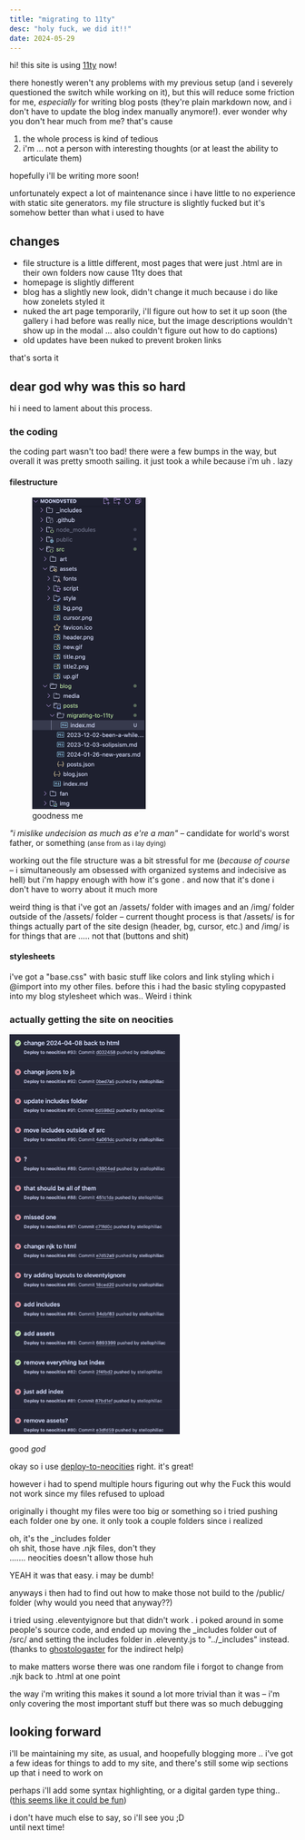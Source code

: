 ```yaml
---
title: "migrating to 11ty"
desc: "holy fuck, we did it!!"
date: 2024-05-29
---
```


hi! this site is using [11ty](https://www.11ty.dev/) now!

there honestly weren't any problems with my previous setup (and i severely questioned the switch while working on it), but this will reduce some friction for me, *especially* for writing blog posts (they're plain markdown now, and i don't have to update the blog index manually anymore!). ever wonder why you don't hear much from me? that's cause

1. the whole process is kind of tedious
2. i'm ... not a person with interesting thoughts (or at least the ability to articulate them)

hopefully i'll be writing more soon!

unfortunately expect a lot of maintenance since i have little to no experience with static site generators. my file structure is slightly fucked but it's somehow better than what i used to have

## changes
* file structure is a little different, most pages that were just .html are in their own folders now cause 11ty does that
* homepage is slightly different
* blog has a slightly new look, didn't change it much because i do like how zonelets styled it
* nuked the art page temporarily, i'll figure out how to set it up soon (the gallery i had before was really nice, but the image descriptions wouldn't show up in the modal ... also couldn't figure out how to do captions)
* old updates have been nuked to prevent broken links

that's sorta it

## dear god why was this so hard
hi i need to lament about this process.
### the coding
the coding part wasn't too bad! there were a few bumps in the way, but overall it was pretty smooth sailing. it just took a while because i'm uh . lazy

#### filestructure
<figure style="max-width:200px" class="block-center">
<img src="./filestructure.png" alt="screenshot of this site's filestructure in vscodium">
<figcaption>goodness me</figcaption>
</figure>

*"i mislike undecision as much as e're a man"* – candidate for world's worst father, or something <small>(anse from as i lay dying)</small>

working out the file structure was a bit stressful for me (*because of course* – i simultaneously am obsessed with organized systems and indecisive as hell) but i'm happy enough with how it's gone . and now that it's done i don't have to worry about it much more

weird thing is that i've got an /assets/ folder with images and an /img/ folder outside of the /assets/ folder – current thought process is that /assets/ is for things actually part of the site design (header, bg, cursor, etc.) and /img/ is for things that are ..... not that (buttons and shit)

#### stylesheets

i've got a "base.css" with basic stuff like colors and link styling which i @import into my other files. before this i had the basic styling copypasted into my blog stylesheet which was.. Weird i think

### actually getting the site on neocities
<img src="./actions.png" alt="screenshot of the github actions for this site with a shit ton of failed runs" style="max-width:300px" class="block-center">

good *god*

okay so i use [deploy-to-neocities](https://github.com/bcomnes/deploy-to-neocities/tree/master) right. it's great!

however i had to spend multiple hours figuring out why the Fuck this would not work since my files refused to upload

originally i thought my files were too big or something so i tried pushing each folder one by one. it only took a couple folders since i realized

oh, it's the _includes folder<br>
oh shit, those have .njk files, don't they<br>
....... neocities doesn't allow those huh

YEAH it was that easy. i may be dumb!

anyways i then had to find out how to make those not build to the /public/ folder (why would you need that anyway??)

i tried using .eleventyignore but that didn't work . i poked around in some people's source code, and ended up moving the _includes folder out of /src/ and setting the includes folder in .eleventy.js to "../_includes" instead. (thanks to [ghostologaster](https://ghostologaster.neocities.org/) for the indirect help)

to make matters worse there was one random file i forgot to change from .njk back to .html at one point

the way i'm writing this makes it sound a lot more trivial than it was – i'm only covering the most important stuff but there was so much debugging

## looking forward
i'll be maintaining my site, as usual, and hoopefully blogging more .. i've got a few ideas for things to add to my site, and there's still some wip sections up that i need to work on

perhaps i'll add some syntax highlighting, or a digital garden type thing.. ([this seems like it could be fun](https://github.com/kormyen/memex))

i don't have much else to say, so i'll see you ;D <br>until next time!